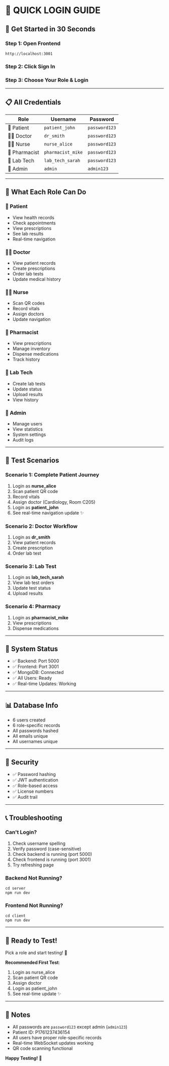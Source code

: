 # 🔐 QUICK LOGIN GUIDE

## 🚀 Get Started in 30 Seconds

### Step 1: Open Frontend
```
http://localhost:3001
```

### Step 2: Click Sign In

### Step 3: Choose Your Role & Login

---

## 📋 All Credentials

| Role | Username | Password |
|------|----------|----------|
| 👤 Patient | `patient_john` | `password123` |
| 👨‍⚕️ Doctor | `dr_smith` | `password123` |
| 👩‍⚕️ Nurse | `nurse_alice` | `password123` |
| 💊 Pharmacist | `pharmacist_mike` | `password123` |
| 🧪 Lab Tech | `lab_tech_sarah` | `password123` |
| 🔧 Admin | `admin` | `admin123` |

---

## 🎯 What Each Role Can Do

### 👤 Patient
- View health records
- Check appointments
- View prescriptions
- See lab results
- Real-time navigation

### 👨‍⚕️ Doctor
- View patient records
- Create prescriptions
- Order lab tests
- Update medical history

### 👩‍⚕️ Nurse
- Scan QR codes
- Record vitals
- Assign doctors
- Update navigation

### 💊 Pharmacist
- View prescriptions
- Manage inventory
- Dispense medications
- Track history

### 🧪 Lab Tech
- Create lab tests
- Update status
- Upload results
- View history

### 🔧 Admin
- Manage users
- View statistics
- System settings
- Audit logs

---

## 🧪 Test Scenarios

### Scenario 1: Complete Patient Journey
1. Login as **nurse_alice**
2. Scan patient QR code
3. Record vitals
4. Assign doctor (Cardiology, Room C205)
5. Login as **patient_john**
6. See real-time navigation update ✨

### Scenario 2: Doctor Workflow
1. Login as **dr_smith**
2. View patient records
3. Create prescription
4. Order lab test

### Scenario 3: Lab Test
1. Login as **lab_tech_sarah**
2. View lab test orders
3. Update test status
4. Upload results

### Scenario 4: Pharmacy
1. Login as **pharmacist_mike**
2. View prescriptions
3. Dispense medications

---

## 🚀 System Status

- ✅ Backend: Port 5000
- ✅ Frontend: Port 3001
- ✅ MongoDB: Connected
- ✅ All Users: Ready
- ✅ Real-time Updates: Working

---

## 📊 Database Info

- 6 users created
- 6 role-specific records
- All passwords hashed
- All emails unique
- All usernames unique

---

## 🔐 Security

- ✅ Password hashing
- ✅ JWT authentication
- ✅ Role-based access
- ✅ License numbers
- ✅ Audit trail

---

## 📞 Troubleshooting

### Can't Login?
1. Check username spelling
2. Verify password (case-sensitive)
3. Check backend is running (port 5000)
4. Check frontend is running (port 3001)
5. Try refreshing page

### Backend Not Running?
```
cd server
npm run dev
```

### Frontend Not Running?
```
cd client
npm run dev
```

---

## 🎉 Ready to Test!

Pick a role and start testing! 🚀

**Recommended First Test**:
1. Login as nurse_alice
2. Scan patient QR code
3. Assign doctor
4. Login as patient_john
5. See real-time update ✨

---

## 📝 Notes

- All passwords are `password123` except admin (`admin123`)
- Patient ID: P1761237436154
- All users have proper role-specific records
- Real-time WebSocket updates working
- QR code scanning functional

**Happy Testing!** 🎉

